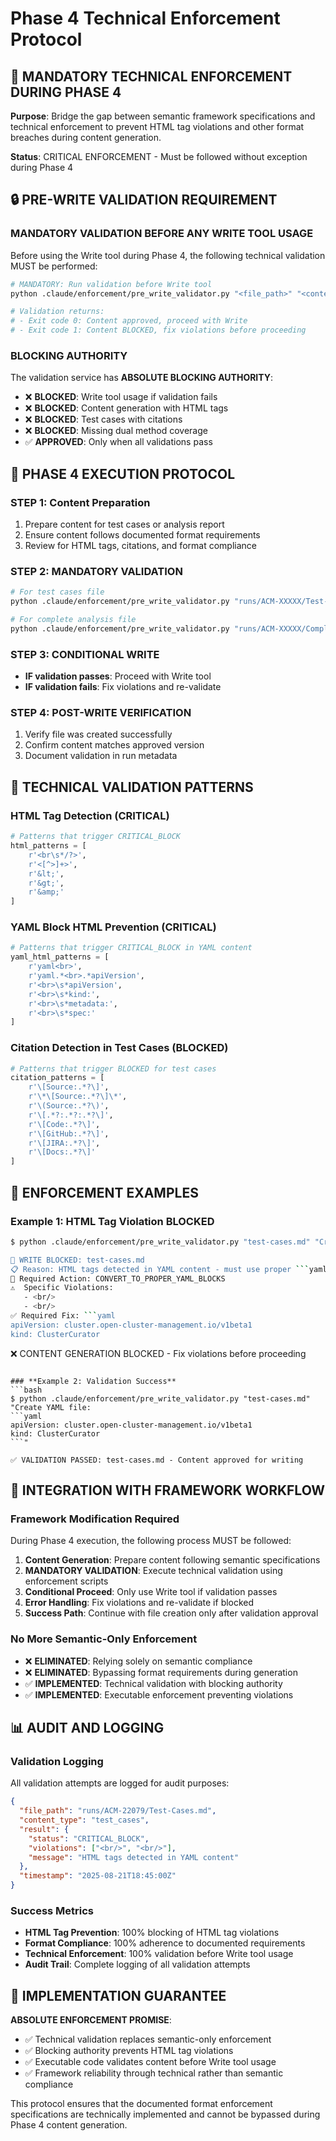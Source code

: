 # Phase 4 Technical Enforcement Protocol

## 🚨 MANDATORY TECHNICAL ENFORCEMENT DURING PHASE 4

**Purpose**: Bridge the gap between semantic framework specifications and technical enforcement to prevent HTML tag violations and other format breaches during content generation.

**Status**: CRITICAL ENFORCEMENT - Must be followed without exception during Phase 4

## 🔒 PRE-WRITE VALIDATION REQUIREMENT

### **MANDATORY VALIDATION BEFORE ANY WRITE TOOL USAGE**

Before using the Write tool during Phase 4, the following technical validation MUST be performed:

```bash
# MANDATORY: Run validation before Write tool
python .claude/enforcement/pre_write_validator.py "<file_path>" "<content>"

# Validation returns:
# - Exit code 0: Content approved, proceed with Write
# - Exit code 1: Content BLOCKED, fix violations before proceeding
```

### **BLOCKING AUTHORITY**

The validation service has **ABSOLUTE BLOCKING AUTHORITY**:
- ❌ **BLOCKED**: Write tool usage if validation fails
- ❌ **BLOCKED**: Content generation with HTML tags 
- ❌ **BLOCKED**: Test cases with citations
- ❌ **BLOCKED**: Missing dual method coverage
- ✅ **APPROVED**: Only when all validations pass

## 🎯 PHASE 4 EXECUTION PROTOCOL

### **STEP 1: Content Preparation**
1. Prepare content for test cases or analysis report
2. Ensure content follows documented format requirements
3. Review for HTML tags, citations, and format compliance

### **STEP 2: MANDATORY VALIDATION**
```bash
# For test cases file
python .claude/enforcement/pre_write_validator.py "runs/ACM-XXXXX/Test-Cases.md" "$CONTENT"

# For complete analysis file  
python .claude/enforcement/pre_write_validator.py "runs/ACM-XXXXX/Complete-Analysis.md" "$CONTENT"
```

### **STEP 3: CONDITIONAL WRITE**
- **IF validation passes**: Proceed with Write tool
- **IF validation fails**: Fix violations and re-validate

### **STEP 4: POST-WRITE VERIFICATION**
1. Verify file was created successfully
2. Confirm content matches approved version
3. Document validation in run metadata

## 🔧 TECHNICAL VALIDATION PATTERNS

### **HTML Tag Detection (CRITICAL)**
```python
# Patterns that trigger CRITICAL_BLOCK
html_patterns = [
    r'<br\s*/?>', 
    r'<[^>]+>',
    r'&lt;',
    r'&gt;',
    r'&amp;'
]
```

### **YAML Block HTML Prevention (CRITICAL)**
```python
# Patterns that trigger CRITICAL_BLOCK in YAML content
yaml_html_patterns = [
    r'yaml<br>',
    r'yaml.*<br>.*apiVersion',
    r'<br>\s*apiVersion',
    r'<br>\s*kind:',
    r'<br>\s*metadata:',
    r'<br>\s*spec:'
]
```

### **Citation Detection in Test Cases (BLOCKED)**
```python
# Patterns that trigger BLOCKED for test cases
citation_patterns = [
    r'\[Source:.*?\]',
    r'\*\[Source:.*?\]\*',
    r'\(Source:.*?\)',
    r'\[.*?:.*?:.*?\]',
    r'\[Code:.*?\]',
    r'\[GitHub:.*?\]',
    r'\[JIRA:.*?\]',
    r'\[Docs:.*?\]'
]
```

## 🚨 ENFORCEMENT EXAMPLES

### **Example 1: HTML Tag Violation BLOCKED**
```bash
$ python .claude/enforcement/pre_write_validator.py "test-cases.md" "Create YAML:<br/>```yaml<br/>apiVersion:"

🚨 WRITE BLOCKED: test-cases.md
📋 Reason: HTML tags detected in YAML content - must use proper ```yaml blocks
🔧 Required Action: CONVERT_TO_PROPER_YAML_BLOCKS
⚠️  Specific Violations:
   - <br/>
   - <br/>
✅ Required Fix: ```yaml
apiVersion: cluster.open-cluster-management.io/v1beta1
kind: ClusterCurator
```

❌ CONTENT GENERATION BLOCKED - Fix violations before proceeding
```

### **Example 2: Validation Success**
```bash
$ python .claude/enforcement/pre_write_validator.py "test-cases.md" "Create YAML file:
```yaml
apiVersion: cluster.open-cluster-management.io/v1beta1
kind: ClusterCurator
```"

✅ VALIDATION PASSED: test-cases.md - Content approved for writing
```

## 🔄 INTEGRATION WITH FRAMEWORK WORKFLOW

### **Framework Modification Required**
During Phase 4 execution, the following process MUST be followed:

1. **Content Generation**: Prepare content following semantic specifications
2. **MANDATORY VALIDATION**: Execute technical validation using enforcement scripts
3. **Conditional Proceed**: Only use Write tool if validation passes
4. **Error Handling**: Fix violations and re-validate if blocked
5. **Success Path**: Continue with file creation only after validation approval

### **No More Semantic-Only Enforcement**
- ❌ **ELIMINATED**: Relying solely on semantic compliance
- ❌ **ELIMINATED**: Bypassing format requirements during generation
- ✅ **IMPLEMENTED**: Technical validation with blocking authority
- ✅ **IMPLEMENTED**: Executable enforcement preventing violations

## 📊 AUDIT AND LOGGING

### **Validation Logging**
All validation attempts are logged for audit purposes:
```json
{
  "file_path": "runs/ACM-22079/Test-Cases.md",
  "content_type": "test_cases", 
  "result": {
    "status": "CRITICAL_BLOCK",
    "violations": ["<br/>", "<br/>"],
    "message": "HTML tags detected in YAML content"
  },
  "timestamp": "2025-08-21T18:45:00Z"
}
```

### **Success Metrics**
- **HTML Tag Prevention**: 100% blocking of HTML tag violations
- **Format Compliance**: 100% adherence to documented requirements
- **Technical Enforcement**: 100% validation before Write tool usage
- **Audit Trail**: Complete logging of all validation attempts

## 🎯 IMPLEMENTATION GUARANTEE

**ABSOLUTE ENFORCEMENT PROMISE**:
- ✅ Technical validation replaces semantic-only enforcement
- ✅ Blocking authority prevents HTML tag violations
- ✅ Executable code validates content before Write tool usage
- ✅ Framework reliability through technical rather than semantic compliance

This protocol ensures that the documented format enforcement specifications are technically implemented and cannot be bypassed during Phase 4 content generation.